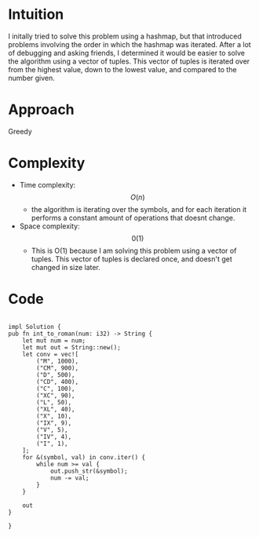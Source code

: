 # Intuition
I initally tried to solve this problem using a hashmap, but that introduced problems involving the order in which the hashmap was iterated. After a lot of debugging and asking friends, I determined it would be easier to solve the algorithm using a vector of tuples. This vector of tuples is iterated over from the highest value, down to the lowest value, and compared to the number given. 
# Approach
Greedy

# Complexity
- Time complexity: 
   $$O(n)$$
  - the algorithm is iterating over the symbols, and for each iteration it performs a constant amount of operations that doesnt change.
- Space complexity:
   $$0(1)$$
  - This is O(1) because I am solving this problem using a vector of tuples. This vector of tuples is declared once, and doesn't get changed in size later.
# Code
```
  
impl Solution {
pub fn int_to_roman(num: i32) -> String {
    let mut num = num;
    let mut out = String::new();
    let conv = vec![
        ("M", 1000),
        ("CM", 900),
        ("D", 500),
        ("CD", 400),
        ("C", 100),
        ("XC", 90),
        ("L", 50),
        ("XL", 40),
        ("X", 10),
        ("IX", 9),
        ("V", 5),
        ("IV", 4),
        ("I", 1),
    ];
    for &(symbol, val) in conv.iter() {
        while num >= val {
            out.push_str(&symbol);
            num -= val;
        }
    }

    out
}
 
}

```
